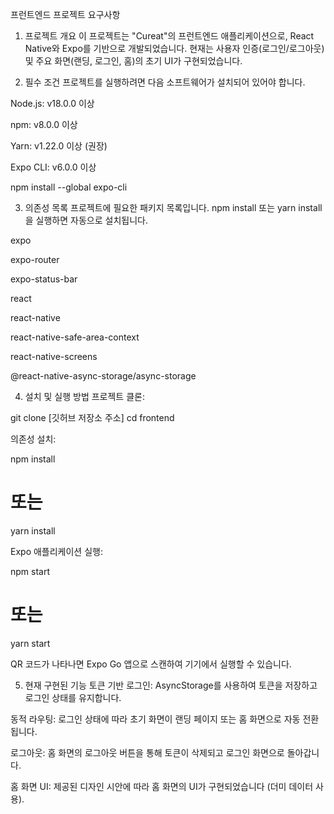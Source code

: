 프런트엔드 프로젝트 요구사항
1. 프로젝트 개요
이 프로젝트는 "Cureat"의 프런트엔드 애플리케이션으로, React Native와 Expo를 기반으로 개발되었습니다. 현재는 사용자 인증(로그인/로그아웃) 및 주요 화면(랜딩, 로그인, 홈)의 초기 UI가 구현되었습니다.

2. 필수 조건
프로젝트를 실행하려면 다음 소프트웨어가 설치되어 있어야 합니다.

Node.js: v18.0.0 이상

npm: v8.0.0 이상

Yarn: v1.22.0 이상 (권장)

Expo CLI: v6.0.0 이상

npm install --global expo-cli

3. 의존성 목록
프로젝트에 필요한 패키지 목록입니다. npm install 또는 yarn install을 실행하면 자동으로 설치됩니다.

expo

expo-router

expo-status-bar

react

react-native

react-native-safe-area-context

react-native-screens

@react-native-async-storage/async-storage

4. 설치 및 실행 방법
프로젝트 클론:

git clone [깃허브 저장소 주소]
cd frontend

의존성 설치:

npm install
# 또는
yarn install

Expo 애플리케이션 실행:

npm start
# 또는
yarn start

QR 코드가 나타나면 Expo Go 앱으로 스캔하여 기기에서 실행할 수 있습니다.

5. 현재 구현된 기능
토큰 기반 로그인: AsyncStorage를 사용하여 토큰을 저장하고 로그인 상태를 유지합니다.

동적 라우팅: 로그인 상태에 따라 초기 화면이 랜딩 페이지 또는 홈 화면으로 자동 전환됩니다.

로그아웃: 홈 화면의 로그아웃 버튼을 통해 토큰이 삭제되고 로그인 화면으로 돌아갑니다.

홈 화면 UI: 제공된 디자인 시안에 따라 홈 화면의 UI가 구현되었습니다 (더미 데이터 사용).